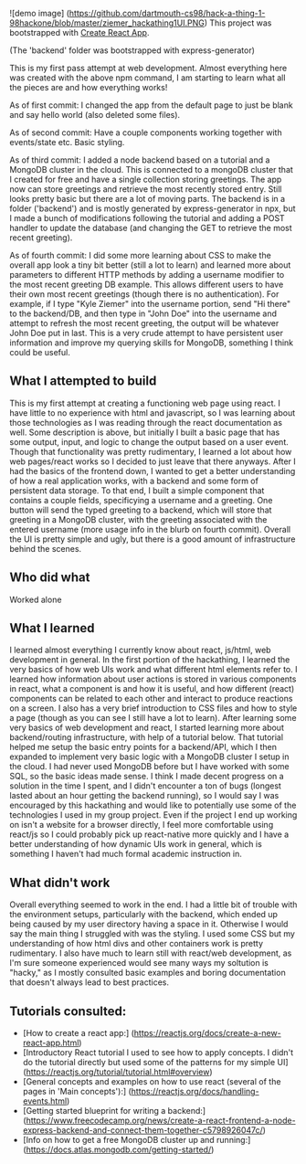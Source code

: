 ![demo image] (https://github.com/dartmouth-cs98/hack-a-thing-1-98hackone/blob/master/ziemer_hackathing1UI.PNG)
This project was bootstrapped with [Create React App](https://github.com/facebook/create-react-app). 

(The 'backend' folder was bootstrapped with express-generator)

This is my first pass attempt at web development. Almost everything here was created with the above npm command, I am starting to learn what all the pieces are and how everything works!

As of first commit: I changed the app from the default page to just be blank and say hello world (also deleted some files). 

As of second commit: Have a couple components working together with events/state etc. Basic styling. 

As of third commit: I added a node backend based on a tutorial and a MongoDB cluster in the cloud. 
This is connected to a mongoDB cluster that I created for free and have a single collection storing greetings. The app now can store greetings and retrieve the most recently stored entry. Still looks pretty basic but there are a lot of moving parts. The backend is in a folder ('backend') and is mostly generated by express-generator in npx, but I made a bunch of modifications following the tutorial and adding a POST handler to update the database (and changing the GET to retrieve the most recent greeting).

As of fourth commit: I did some more learning about CSS to make the overall app look a tiny bit better (still a lot to learn) and learned more about parameters to different HTTP methods by adding a username modifier to the most recent greeting DB example. This allows different users to have their own most recent greetings (though there is no authentication). For example, if I type "Kyle Ziemer" into the username portion, send "Hi there" to the backend/DB, and then type in "John Doe" into the username and attempt to refresh the most recent greeting, the output will be whatever John Doe put in last. This is a very crude attempt to have persistent user information and improve my querying skills for MongoDB, something I think could be useful. 

## What I attempted to build 
This is my first attempt at creating a functioning web page using react. I have little to no experience with html and javascript, so I was learning about those technologies as I was reading through the react documentation as well. Some description is above, but initially I built a basic page that has some output, input, and logic to change the output based on a user event. Though that functionality was pretty rudimentary, I learned a lot about how web pages/react works so I decided to just leave that there anyways. After I had the basics of the frontend down, I wanted to get a better understanding of how a real application works, with a backend and some form of persistent data storage. To that end, I built a simple component that contains a couple fields, specificying a username and a greeting. One button will send the typed greeting to a backend, which will store that greeting in a MongoDB cluster, with the greeting associated with the entered username (more usage info in the blurb on fourth commit). Overall the UI is pretty simple and ugly, but there is a good amount of infrastructure behind the scenes. 

## Who did what
Worked alone
## What I learned
I learned almost everything I currently know about react, js/html, web development in general. In the first portion of the hackathing, I learned the very basics of how web UIs work and what different html elements refer to. I learned how information about user actions is stored in various components in react, what a component is and how it is useful, and how different (react) components can be related to each other and interact to produce reactions on a screen. I also has a very brief introduction to CSS files and how to style a page (though as you can see I still have a lot to learn). After learning some very basics of web development and react, I started learning more about backend/routing infrastructure, with help of a tutorial below. That tutorial helped me setup the basic entry points for a backend/API, which I then expanded to implement very basic logic with a MongoDB cluster I setup in the cloud. I had never used MongoDB before but I have worked with some SQL, so the basic ideas made sense. I think I made decent progress on a solution in the time I spent, and I didn't encounter a ton of bugs (longest lasted about an hour getting the backend running), so I would say I was encouraged by this hackathing and would like to potentially use some of the technologies I used in my group project. Even if the project I end up working on isn't a website for a browser directly, I feel more comfortable using react/js so I could probably pick up react-native more quickly and I have a better understanding of how dynamic UIs work in general, which is something I haven't had much formal academic instruction in. 
## What didn't work
Overall everything seemed to work in the end. I had a little bit of trouble with the environment setups, particularly with the backend, which ended up being caused by my user directory having a space in it. Otherwise I would say the main thing I struggled with was the styling. I used some CSS but my understanding of how html divs and other containers work is pretty rudimentary. I also have much to learn still with react/web development, as I'm sure someone experienced would see many ways my soltution is "hacky," as I mostly consulted basic examples and boring documentation that doesn't always lead to best practices. 

## Tutorials consulted:
* [How to create a react app:] (https://reactjs.org/docs/create-a-new-react-app.html)
* [Introductory React tutorial I used to see how to apply concepts. I didn't do the tutorial directly but used some of the patterns for my simple UI] (https://reactjs.org/tutorial/tutorial.html#overview)
* [General concepts and examples on how to use react (several of the pages in 'Main concepts'):] (https://reactjs.org/docs/handling-events.html)
* [Getting started blueprint for writing a backend:] (https://www.freecodecamp.org/news/create-a-react-frontend-a-node-express-backend-and-connect-them-together-c5798926047c/)
* [Info on how to get a free MongoDB cluster up and running:] (https://docs.atlas.mongodb.com/getting-started/)
